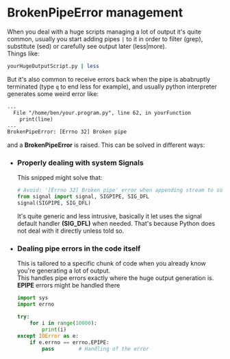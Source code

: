 # BrokenPipeError management
When you deal with a huge scripts managing a lot of output it's quite common, usually you start adding pipes `|` to it in order to filter (grep), substitute (sed) or carefully see output later (less|more).  
Things like:
```sh
yourHugeOutputScript.py | less
```
But it's also common to receive errors back when the pipe is ababruptly terminated (type `q` to end less for example),
and usually python interpreter generates some weird error like:
```txt
...
  File "/home/ben/your.program.py", line 62, in yourFunction
    print(line)
...
BrokenPipeError: [Errno 32] Broken pipe
```
and a **BrokenPipeError** is raised. This can be solved in different ways:

- ### Properly dealing with system Signals  
    This snipped might solve that:
    ```python
    # Avoid: '[Errno 32] Broken pipe' error when appending stream to something else (example: '| less')
    from signal import signal, SIGPIPE, SIG_DFL   
    signal(SIGPIPE, SIG_DFL) 
    ```
    It's quite generic and less intrusive, basically it let uses the signal default handler **(SIG_DFL)**
    when needed. That's because Python does not deal with it directly unless told so.
- ### Dealing pipe errors in the code itself
    This is tailored to a specific chunk of code when you already know you're generating a lot of output.  
    This handles pipe errors exactly where the huge output generation is. **EPIPE** errors might be handled there
    ```python
    import sys 
    import errno 

    try: 
        for i in range(10000):
            print(i)
    except IOError as e:
        if e.errno == errno.EPIPE:
            pass        # Handling of the error
    ```
